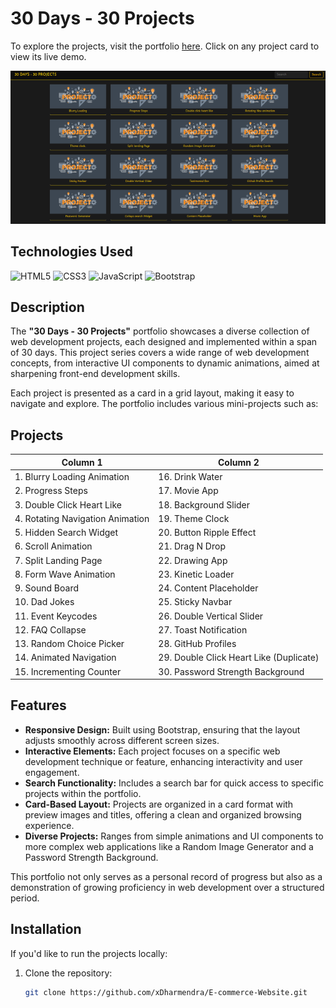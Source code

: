# 30 Days - 30 Projects

To explore the projects, visit the portfolio [here](https://xdharmendra.github.io/30days-30projects/). Click on any project card to view its live demo.

![Project](img.png)

## Technologies Used
![HTML5](https://img.icons8.com/color/48/000000/html-5.png) ![CSS3](https://img.icons8.com/color/48/000000/css3.png) ![JavaScript](https://img.icons8.com/color/48/000000/javascript.png) ![Bootstrap](https://img.icons8.com/color/48/000000/bootstrap.png) 

## Description

The **"30 Days - 30 Projects"** portfolio showcases a diverse collection of web development projects, each designed and implemented within a span of 30 days. This project series covers a wide range of web development concepts, from interactive UI components to dynamic animations, aimed at sharpening front-end development skills.

Each project is presented as a card in a grid layout, making it easy to navigate and explore. The portfolio includes various mini-projects such as:

## Projects

| Column 1                            | Column 2                                |
| ----------------------------------- | --------------------------------------- |
| 1. Blurry Loading Animation         | 16. Drink Water                         |
| 2. Progress Steps                   | 17. Movie App                           |
| 3. Double Click Heart Like          | 18. Background Slider                   |
| 4. Rotating Navigation Animation    | 19. Theme Clock                         |
| 5. Hidden Search Widget             | 20. Button Ripple Effect                |
| 6. Scroll Animation                 | 21. Drag N Drop                         |
| 7. Split Landing Page               | 22. Drawing App                         |
| 8. Form Wave Animation              | 23. Kinetic Loader                      |
| 9. Sound Board                      | 24. Content Placeholder                 |
| 10. Dad Jokes                       | 25. Sticky Navbar                       |
| 11. Event Keycodes                  | 26. Double Vertical Slider              |
| 12. FAQ Collapse                    | 27. Toast Notification                  |
| 13. Random Choice Picker            | 28. GitHub Profiles                     |
| 14. Animated Navigation             | 29. Double Click Heart Like (Duplicate) |
| 15. Incrementing Counter            | 30. Password Strength Background        |

## Features

- **Responsive Design:** Built using Bootstrap, ensuring that the layout adjusts smoothly across different screen sizes.
- **Interactive Elements:** Each project focuses on a specific web development technique or feature, enhancing interactivity and user engagement.
- **Search Functionality:** Includes a search bar for quick access to specific projects within the portfolio.
- **Card-Based Layout:** Projects are organized in a card format with preview images and titles, offering a clean and organized browsing experience.
- **Diverse Projects:** Ranges from simple animations and UI components to more complex web applications like a Random Image Generator and a Password Strength Background.

This portfolio not only serves as a personal record of progress but also as a demonstration of growing proficiency in web development over a structured period.

## Installation

If you'd like to run the projects locally:

1. Clone the repository:
   ```bash
   git clone https://github.com/xDharmendra/E-commerce-Website.git

